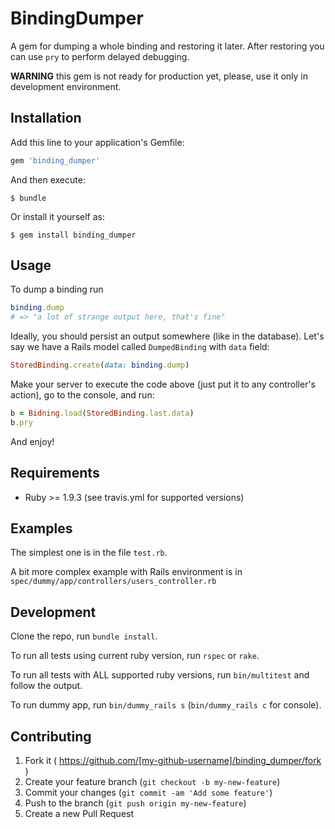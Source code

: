 # BindingDumper

A gem for dumping a whole binding and restoring it later. After restoring you can use `pry` to perform delayed debugging.

**WARNING** this gem is not ready for production yet, please, use it only in development environment.

## Installation

Add this line to your application's Gemfile:

```ruby
gem 'binding_dumper'
```

And then execute:

    $ bundle

Or install it yourself as:

    $ gem install binding_dumper

## Usage

To dump a binding run

``` ruby
binding.dump
# => "a lot of strange output here, that's fine"
```

Ideally, you should persist an output somewhere (like in the database). Let's say we have a Rails model called `DumpedBinding` with `data` field:

``` ruby
StoredBinding.create(data: binding.dump)
```

Make your server to execute the code above (just put it to any controller's action), go to the console, and run:
``` ruby
b = Bidning.load(StoredBinding.last.data)
b.pry
```

And enjoy!

## Requirements

+ Ruby >= 1.9.3 (see travis.yml for supported versions)

## Examples

The simplest one is in the file `test.rb`.

A bit more complex example with Rails environment is in `spec/dummy/app/controllers/users_controller.rb`

## Development

Clone the repo, run `bundle install`.

To run all tests using current ruby version, run `rspec` or `rake`.

To run all tests with ALL supported ruby versions, run `bin/multitest` and follow the output.

To run dummy app, run `bin/dummy_rails s` (`bin/dummy_rails c` for console).

## Contributing

1. Fork it ( https://github.com/[my-github-username]/binding_dumper/fork )
2. Create your feature branch (`git checkout -b my-new-feature`)
3. Commit your changes (`git commit -am 'Add some feature'`)
4. Push to the branch (`git push origin my-new-feature`)
5. Create a new Pull Request
